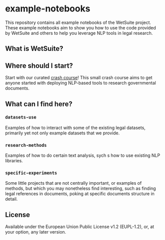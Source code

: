 # example-notebooks

This repository contains all example notebooks of the WetSuite project. These example notebooks aim to show you how
to use the code provided by WetSuite and others to help you leverage NLP tools in legal research.

## What is WetSuite?

## Where should I start?

Start with our curated [crash course](wetsuite-nlp-crash-course/README.md)! This small crash course 
aims to get anyone started with deploying NLP-based tools to research governmental documents.

## What can I find here?

### `datasets-use`
Examples of how to interact with some of the existing legal datasets,
primarily yet not only example datasets that we provide.

### `research-methods`
Examples of how to do certain text analysis, sych s how to use existing NLP libraries.

### `specific-experiments`
Some little projects that are not centrally important,
or examples of methods, but which you may nonetheless find interesting, 
such as finding legal references in documents,
poking at specific documents structure in detail.

## License
Available under the European Union Public License v1.2 (EUPL-1.2), or, at your option, any later version.
